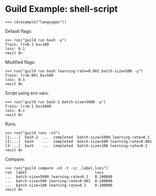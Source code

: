 # Guild Example: shell-script

    >>> cd(example("languages"))

Default flags:

    >>> run("guild run bash -y")
    Train: lr=0.1 bs=100
    loss: 0.1
    <exit 0>

Modified flags:

    >>> run("guild run bash learning-rate=0.001 batch-size=500 -y")
    Train: lr=0.001 bs=500
    loss: 0.1
    <exit 0>

Script using env vars:

    >>> run("guild run bash-2 batch-size=5000 -y")
    Train: lr=0.1 bs=5000
    loss: 0.1
    <exit 0>

Runs:

    >>> run("guild runs -n3")
    [1:...]  bash-2  ...  completed  batch-size=5000 learning-rate=0.1
    [2:...]  bash    ...  completed  batch-size=500 learning-rate=0.001
    [3:...]  bash    ...  completed  batch-size=100 learning-rate=0.1
    <exit 0>

Compare:

    >>> run("guild compare -n3 -t -cc .label,loss")
    run  label                               loss
    ...  batch-size=5000 learning-rate=0.1   0.100000
    ...  batch-size=500 learning-rate=0.001  0.100000
    ...  batch-size=100 learning-rate=0.1    0.100000
    <exit 0>
